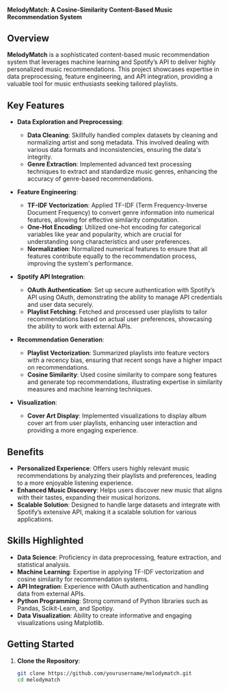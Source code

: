 #### MelodyMatch: A Cosine-Similarity Content-Based Music Recommendation System

## Overview

**MelodyMatch** is a sophisticated content-based music recommendation system that leverages machine learning and Spotify’s API to deliver highly personalized music recommendations. This project showcases expertise in data preprocessing, feature engineering, and API integration, providing a valuable tool for music enthusiasts seeking tailored playlists.

## Key Features

- **Data Exploration and Preprocessing**:
  - **Data Cleaning**: Skillfully handled complex datasets by cleaning and normalizing artist and song metadata. This involved dealing with various data formats and inconsistencies, ensuring the data's integrity.
  - **Genre Extraction**: Implemented advanced text processing techniques to extract and standardize music genres, enhancing the accuracy of genre-based recommendations.

- **Feature Engineering**:
  - **TF-IDF Vectorization**: Applied TF-IDF (Term Frequency-Inverse Document Frequency) to convert genre information into numerical features, allowing for effective similarity computation.
  - **One-Hot Encoding**: Utilized one-hot encoding for categorical variables like year and popularity, which are crucial for understanding song characteristics and user preferences.
  - **Normalization**: Normalized numerical features to ensure that all features contribute equally to the recommendation process, improving the system's performance.

- **Spotify API Integration**:
  - **OAuth Authentication**: Set up secure authentication with Spotify’s API using OAuth, demonstrating the ability to manage API credentials and user data securely.
  - **Playlist Fetching**: Fetched and processed user playlists to tailor recommendations based on actual user preferences, showcasing the ability to work with external APIs.

- **Recommendation Generation**:
  - **Playlist Vectorization**: Summarized playlists into feature vectors with a recency bias, ensuring that recent songs have a higher impact on recommendations.
  - **Cosine Similarity**: Used cosine similarity to compare song features and generate top recommendations, illustrating expertise in similarity measures and machine learning techniques.

- **Visualization**:
  - **Cover Art Display**: Implemented visualizations to display album cover art from user playlists, enhancing user interaction and providing a more engaging experience.

## Benefits

- **Personalized Experience**: Offers users highly relevant music recommendations by analyzing their playlists and preferences, leading to a more enjoyable listening experience.
- **Enhanced Music Discovery**: Helps users discover new music that aligns with their tastes, expanding their musical horizons.
- **Scalable Solution**: Designed to handle large datasets and integrate with Spotify’s extensive API, making it a scalable solution for various applications.

## Skills Highlighted

- **Data Science**: Proficiency in data preprocessing, feature extraction, and statistical analysis.
- **Machine Learning**: Expertise in applying TF-IDF vectorization and cosine similarity for recommendation systems.
- **API Integration**: Experience with OAuth authentication and handling data from external APIs.
- **Python Programming**: Strong command of Python libraries such as Pandas, Scikit-Learn, and Spotipy.
- **Data Visualization**: Ability to create informative and engaging visualizations using Matplotlib.

## Getting Started

1. **Clone the Repository**:
   ```bash
   git clone https://github.com/yourusername/melodymatch.git
   cd melodymatch
